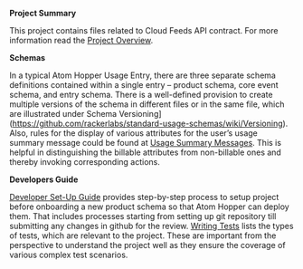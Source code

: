 __Project Summary__

This project contains files related to Cloud Feeds API contract. For more information read the [Project Overview](https://github.com/rackerlabs/standard-usage-schemas/wiki/Overview).

__Schemas__

In a typical Atom Hopper Usage Entry, there are three separate schema definitions contained within a single entry – product schema, core event schema, and entry schema. There is a well-defined provision to create multiple versions of the schema in different files or in the same file, which are illustrated under Schema Versioning](https://github.com/rackerlabs/standard-usage-schemas/wiki/Versioning). Also, rules for the display of various attributes for the user’s usage summary message could be found at [Usage Summary Messages](https://github.com/rackerlabs/standard-usage-schemas/wiki/Usage-Summary-Messages). This is helpful in distinguishing the billable attributes from non-billable ones and thereby invoking corresponding actions.

__Developers Guide__

[Developer Set-Up Guide](https://github.com/rackerlabs/standard-usage-schemas/wiki/Developer-Set-Up-Guide) provides step-by-step process to setup project before onboarding a new product schema so that Atom Hopper can deploy them. That includes processes starting from setting up git repository till submitting any changes in github for the review. [Writing Tests]( https://github.com/rackerlabs/standard-usage-schemas/wiki/Tests) lists the types of tests, which are relevant to the project. These are important from the perspective to understand the project well as they ensure the coverage of various complex test scenarios.

